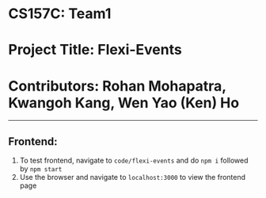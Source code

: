 # CS157C: Team1
# Project Title: Flexi-Events
# Contributors: Rohan Mohapatra, Kwangoh Kang, Wen Yao (Ken) Ho
___
## Frontend:
1. To test frontend, navigate to `code/flexi-events` and do `npm i` followed by `npm start`
2. Use the browser and navigate to `localhost:3000` to view the frontend page
